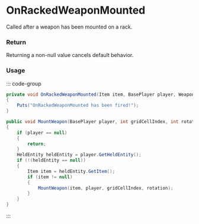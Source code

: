# OnRackedWeaponMounted
<Badge type="info" text="Item"/>[<Badge type="danger" text="Carbon Compatible"/>](https://github.com/CarbonCommunity/Carbon)[<Badge type="warning" text="Oxide Compatible"/>](https://github.com/OxideMod/Oxide.Rust)
Called after a weapon has been mounted on a rack.

### Return
Returning a non-null value cancels default behavior.

### Usage
::: code-group
```csharp [Example]
private void OnRackedWeaponMounted(Item item, BasePlayer player, WeaponRack weaponRack)
{
	Puts("OnRackedWeaponMounted has been fired!");
}
```
```csharp [Source — Assembly-CSharp @ WeaponRack]
public void MountWeapon(BasePlayer player, int gridCellIndex, int rotation)
{
	if (player == null)
	{
		return;
	}
	HeldEntity heldEntity = player.GetHeldEntity();
	if (!(heldEntity == null))
	{
		Item item = heldEntity.GetItem();
		if (item != null)
		{
			MountWeapon(item, player, gridCellIndex, rotation);
		}
	}
}

```
:::
